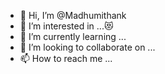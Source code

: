 - 👋 Hi, I’m @Madhumithank
- 👀 I’m interested in ...😻
- 🌱 I’m currently learning ...
- 💞️ I’m looking to collaborate on ...
- 📫 How to reach me ...

<!---
Madhumithank/Madhumithank is a ✨ special ✨ repository because its `README.md` (this file) appears on your GitHub profile.
You can click the Preview link to take a look at your changes.
--->
